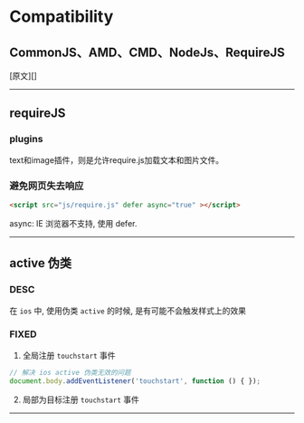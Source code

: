 # Compatibility

## CommonJS、AMD、CMD、NodeJs、RequireJS

[原文][]

---



## requireJS

### plugins

text和image插件，则是允许require.js加载文本和图片文件。

### 避免网页失去响应

```html
<script src="js/require.js" defer async="true" ></script>
```

async: IE 浏览器不支持, 使用 defer. 

---



## active 伪类

### DESC

在 `ios` 中, 使用伪类 `active` 的时候, 是有可能不会触发样式上的效果

### FIXED

1. 全局注册 `touchstart` 事件

```js
// 解决 ios active 伪类无效的问题
document.body.addEventListener('touchstart', function () { });
```

2. 局部为目标注册 `touchstart` 事件

---

[1]: https://blog.csdn.net/fabulous1111/article/details/73431382
